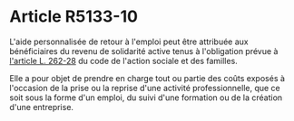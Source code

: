 # Article R5133-10

L'aide personnalisée de retour à l'emploi peut être attribuée aux bénéficiaires du revenu de solidarité active tenus à l'obligation prévue à [l'article L. 262-28][1] du code de l'action sociale et des familles. 
  
  
Elle a pour objet de prendre en charge tout ou partie des coûts exposés à l'occasion de la prise ou la reprise d'une activité professionnelle, que ce soit sous la forme d'un emploi, du suivi d'une formation ou de la création d'une entreprise.

 [1]: /affichCodeArticle.do?cidTexte=LEGITEXT000006074069&idArticle=LEGIARTI000006797238&dateTexte=&categorieLien=cid